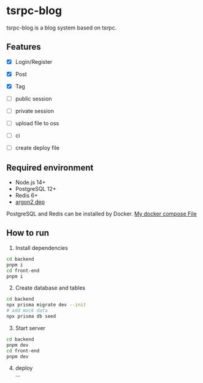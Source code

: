 # tsrpc-blog
tsrpc-blog is a blog system based on tsrpc.

## Features
- [x] Login/Register
- [x] Post
- [x] Tag
- [ ] public session
- [ ] private session
- [ ] upload file to oss
- [ ] ci
- [ ] create deploy file


## Required environment
- Node.js 14+
- PostgreSQL 12+
- Redis 6+
- [argon2 dep](https://github.com/ranisalt/node-argon2#OSX)

PostgreSQL and Redis can be installed by Docker.
[My docker compose File](https://github.com/hildxd/docker-compose)


## How to run
1. Install dependencies

```bash
cd backend
pnpm i
cd front-end
pnpm i
```
2. Create database and tables

```bash
cd backend
npx prisma migrate dev --init
# add mock data
npx prisma db seed
```

3. Start server

```bash
cd backend
pnpm dev
cd front-end
pnpm dev
```

4. deploy  
...